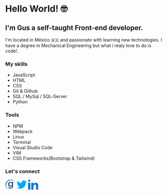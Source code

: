 # Hello World! :nerd_face:
## I'm Gus a self-taught Front-end developer.
I'm located in México :mexico: and passionate with learning new technologies. I have a degree in Mechanical Engineering but what i realy love to do is code!.
### My skills
- JavaScript
- HTML
- CSS
- Git & Github
- SQL / MySql / SQL-Server
- Python

### Tools
- NPM
- Webpack
- Linux
- Terminal
- Visual Studio Code
- VIM
- CSS Frameworks(Bootstrap & Tailwind)

### Let's connect
[<img src="https://github.com/gusgluna/gusgluna/blob/main/assets/logo_gusgluna.svg" alt="gusgluna logo" width="32"/>](https://www.gusgluna.com/) [<img src="https://github.com/gusgluna/gusgluna/blob/main/assets/twitter_logo.png" alt="twitter logo" width="32"/>](https://www.twitter.com/gusgluna) [<img src="https://github.com/gusgluna/gusgluna/blob/main/assets/linkedin.png" alt="linkedin logo" width="32"/>](https://www.linkedin.com/in/gusgluna/)


<!--
**gusgluna/gusgluna** is a ✨ _special_ ✨ repository because its `README.md` (this file) appears on your GitHub profile.

Here are some ideas to get you started:

- 🔭 I’m currently working on ...
- 🌱 I’m currently learning ...
- 👯 I’m looking to collaborate on ...
- 🤔 I’m looking for help with ...
- 💬 Ask me about ...
- 📫 How to reach me: ...
- 😄 Pronouns: ...
- ⚡ Fun fact: ...
-->
